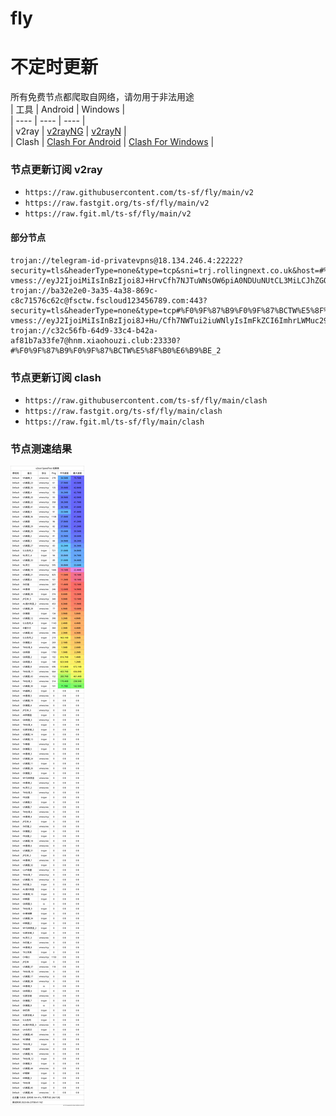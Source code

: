 # fly
# 不定时更新
所有免费节点都爬取自网络，请勿用于非法用途  
|  工具  | Android  | Windows  |  
|  ----  | ----   | ----  |  
| v2ray  | [v2rayNG](https://github.com/2dust/v2rayNG/releases) | [v2rayN](https://github.com/2dust/v2rayN/releases) |  
| Clash  | [Clash For Android](https://github.com/Kr328/ClashForAndroid/releases) | [Clash For Windows](https://github.com/Fndroid/clash_for_windows_pkg/releases) | 
  
### 节点更新订阅  v2ray
- `https://raw.githubusercontent.com/ts-sf/fly/main/v2`  
- `https://raw.fastgit.org/ts-sf/fly/main/v2`  
- `https://raw.fgit.ml/ts-sf/fly/main/v2`  
#### 部分节点  
``` 
trojan://telegram-id-privatevpns@18.134.246.4:22222?security=tls&headerType=none&type=tcp&sni=trj.rollingnext.co.uk&host=#%F0%9F%87%AC%F0%9F%87%A7GB%E8%8B%B1%E5%9B%BD%20972.4KB%2Fs
vmess://eyJ2IjoiMiIsInBzIjoi8J+HrvCfh7NJTuWNsOW6piA0NDUuNUtCL3MiLCJhZGQiOiJjZi5kdXJvdi5pciIsInBvcnQiOiIyMDUyIiwiaWQiOiJjNzY1NDk4MC03MmZlLTQ5MmQtOGI2Zi1hNGNiNTVjOTRjMmUiLCJhaWQiOiIwIiwic2N5IjoiYXV0byIsIm5ldCI6IndzIiwidHlwZSI6Im5vbmUiLCJob3N0IjoiZG9pbi5paWlvLndpa2kiLCJwYXRoIjoiL2FyaWVzP2VkPTIwNDgiLCJ0bHMiOiIiLCJzbmkiOiIiLCJ0ZXN0X25hbWUiOiJJTuWNsOW6piJ9
trojan://ba32e2e0-3a35-4a38-869c-c8c71576c62c@fsctw.fscloud123456789.com:443?security=tls&headerType=none&type=tcp#%F0%9F%87%B9%F0%9F%87%BCTW%E5%8F%B0%E6%B9%BE
vmess://eyJ2IjoiMiIsInBzIjoi8J+Hu/Cfh7NWTui2iuWNlyIsImFkZCI6ImhrLWMuc29tbm9kZS50b3AiLCJwb3J0IjoiODAiLCJpZCI6ImQ0MWMxOTNmLTUyY2EtM2VmOS05Y2Y1LWU3ZDUwMzMwZjI2ZSIsImFpZCI6IjAiLCJzY3kiOiJhdXRvIiwibmV0Ijoid3MiLCJ0eXBlIjoibm9uZSIsImhvc3QiOiJoay1jLnNvbW5vZGUudG9wIiwicGF0aCI6Ii93cz9lZD0yMDQ4IiwidGxzIjoiIiwic25pIjoiIiwidGVzdF9uYW1lIjoiVk7otorljZcifQ==
trojan://c32c56fb-64d9-33c4-b42a-af81b7a33fe7@hnm.xiaohouzi.club:23330?#%F0%9F%87%B9%F0%9F%87%BCTW%E5%8F%B0%E6%B9%BE_2
```
### 节点更新订阅  clash
- `https://raw.githubusercontent.com/ts-sf/fly/main/clash`  
- `https://raw.fastgit.org/ts-sf/fly/main/clash`  
- `https://raw.fgit.ml/ts-sf/fly/main/clash`  

### 节点测速结果
![image](traffic.png)
